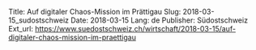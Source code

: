 Title: Auf digitaler Chaos-Mission im Prättigau
Slug: 2018-03-15_sudostschweiz
Date: 2018-03-15
Lang: de
Publisher: Südostschweiz
Ext_url: https://www.suedostschweiz.ch/wirtschaft/2018-03-15/auf-digitaler-chaos-mission-im-praettigau